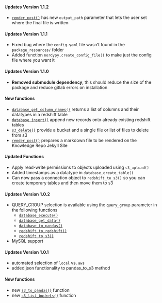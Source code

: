 

#### Updates Version 1.1.2

- [`render_post()`]() has new `output_path` parameter that lets the user set where the final file is written

#### Updates Version 1.1.1

- Fixed bug where the `config.yaml` file wasn't found in the `package_resources/` folder
- Added function `nordypy.create_config_file()` to make just the config file where you want it

#### Updates Version 1.1.0

 - **Removed submodule dependency**, this should reduce the size of the package and reduce gitlab errors on installation.

#### New functions

 - [`database_get_column_names()`]() returns a list of columns and their datatypes in a redshift table
 - [`database_insert()`]() append new records onto already existing redshift tables
 - [`s3_delete()`]() provide a bucket and a single file or list of files to delete from s3
 - [`render_post()`]() prepares a markdown file to be rendered on the Knowledge Repo Jekyll Site

#### Updated Functions

 - Apply read-write permissions to objects uploaded using `s3_upload()`
 - Added timestamps as a datatype in `database_create_table()`
 - Can now pass a connection object to `redshift_to_s3()` so you can create temporary tables and then move them to s3

#### Updates Version 1.0.2

- QUERY_GROUP selection is available using the `query_group` parameter in the following functions
    - [`database_execute()`](#database-execute)
    - [`database_get_data()`](#database-get-data)
    - [`database_to_pandas()`](#database-to-pandas)
    - [`redshift_to_redshift()`](#redshift-to-redshift)
    - [`redshift_to_s3()`](#redshift-to-s3)
- MySQL support

#### Updates Version 1.0.1

- automated selection of `local` vs. `aws`
- added json functionality to pandas_to_s3 method


#### New functions

- new [`s3_to_pandas()`](#s3-to-pandas) function
- new  [`s3_list_buckets()`](#s3-list-buckets) function
